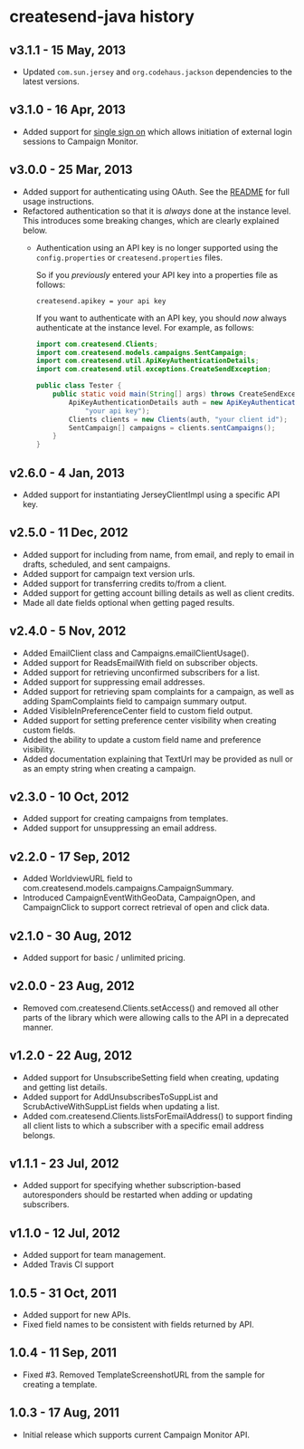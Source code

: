# createsend-java history

## v3.1.1 - 15 May, 2013

* Updated `com.sun.jersey` and `org.codehaus.jackson` dependencies to the latest versions.

## v3.1.0 - 16 Apr, 2013

* Added support for [single sign on](http://www.campaignmonitor.com/api/account/#single_sign_on) which allows initiation of external login sessions to Campaign Monitor.

## v3.0.0 - 25 Mar, 2013

* Added support for authenticating using OAuth. See the [README](README.md#authenticating) for full usage instructions.
* Refactored authentication so that it is _always_ done at the instance level. This introduces some breaking changes, which are clearly explained below.
  * Authentication using an API key is no longer supported using the `config.properties` or `createsend.properties` files.
  
      So if you _previously_ entered your API key into a properties file as follows:
      
      ```
      createsend.apikey = your api key
      ```

      If you want to authenticate with an API key, you should _now_ always authenticate at the instance level. For example, as follows:

      ```java
      import com.createsend.Clients;
      import com.createsend.models.campaigns.SentCampaign;
      import com.createsend.util.ApiKeyAuthenticationDetails;
      import com.createsend.util.exceptions.CreateSendException;

      public class Tester {
          public static void main(String[] args) throws CreateSendException {
              ApiKeyAuthenticationDetails auth = new ApiKeyAuthenticationDetails(
                  "your api key");
              Clients clients = new Clients(auth, "your client id");
              SentCampaign[] campaigns = clients.sentCampaigns();
          }
      }
      ```

## v2.6.0 - 4 Jan, 2013

* Added support for instantiating JerseyClientImpl using a specific API key.

## v2.5.0 - 11 Dec, 2012

* Added support for including from name, from email, and reply to email in
drafts, scheduled, and sent campaigns.
* Added support for campaign text version urls.
* Added support for transferring credits to/from a client.
* Added support for getting account billing details as well as client credits.
* Made all date fields optional when getting paged results.

## v2.4.0 - 5 Nov, 2012

* Added EmailClient class and Campaigns.emailClientUsage().
* Added support for ReadsEmailWith field on subscriber objects.
* Added support for retrieving unconfirmed subscribers for a list.
* Added support for suppressing email addresses.
* Added support for retrieving spam complaints for a campaign, as well as adding SpamComplaints field to campaign summary output.
* Added VisibleInPreferenceCenter field to custom field output.
* Added support for setting preference center visibility when creating custom
fields.
* Added the ability to update a custom field name and preference visibility.
* Added documentation explaining that TextUrl may be provided as null or as an
empty string when creating a campaign.

## v2.3.0 - 10 Oct, 2012

* Added support for creating campaigns from templates.
* Added support for unsuppressing an email address.

## v2.2.0 - 17 Sep, 2012

* Added WorldviewURL field to com.createsend.models.campaigns.CampaignSummary.
* Introduced CampaignEventWithGeoData, CampaignOpen, and CampaignClick to
support correct retrieval of open and click data.

## v2.1.0 - 30 Aug, 2012

* Added support for basic / unlimited pricing.

## v2.0.0 - 23 Aug, 2012

* Removed com.createsend.Clients.setAccess() and removed all other parts of the
library which were allowing calls to the API in a deprecated manner.

## v1.2.0 - 22 Aug, 2012

* Added support for UnsubscribeSetting field when creating, updating and
getting list details.
* Added support for AddUnsubscribesToSuppList and ScrubActiveWithSuppList
fields when updating a list.
* Added com.createsend.Clients.listsForEmailAddress() to support finding all
client lists to which a subscriber with a specific email address belongs.

## v1.1.1 - 23 Jul, 2012

* Added support for specifying whether subscription-based autoresponders should
be restarted when adding or updating subscribers.

## v1.1.0 - 12 Jul, 2012

* Added support for team management.
* Added Travis CI support

## 1.0.5 - 31 Oct, 2011

* Added support for new APIs.
* Fixed field names to be consistent with fields returned by API.

## 1.0.4 - 11 Sep, 2011

* Fixed #3. Removed TemplateScreenshotURL from the sample for creating
a template.

## 1.0.3 - 17 Aug, 2011

* Initial release which supports current Campaign Monitor API.
